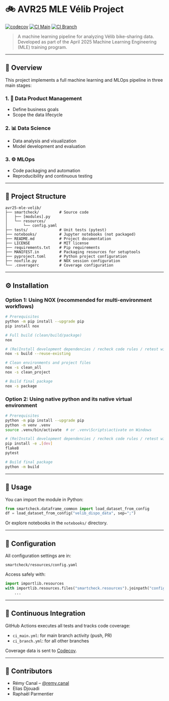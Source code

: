 # 🚲 AVR25 MLE Vélib Project

[![codecov](https://codecov.io/gh/zheddhe/avr25-mle-velib/graph/badge.svg?token=6TLD3FM08Z)](https://codecov.io/gh/zheddhe/avr25-mle-velib)
[![CI Main](https://github.com/zheddhe/avr25-mle-velib/actions/workflows/ci_main.yml/badge.svg)](https://github.com/zheddhe/avr25-mle-velib/actions)
[![CI Branch](https://github.com/zheddhe/avr25-mle-velib/actions/workflows/ci_branch.yml/badge.svg)](https://github.com/zheddhe/avr25-mle-velib/actions)

> A machine learning pipeline for analyzing Vélib bike-sharing data.  
> Developed as part of the April 2025 Machine Learning Engineering (MLE) training program.

---

## 🧭 Overview

This project implements a full machine learning and MLOps pipeline in three main stages:

### 1. 📐 Data Product Management
- Define business goals
- Scope the data lifecycle

### 2. 📊 Data Science
- Data analysis and visualization
- Model development and evaluation

### 3. ⚙️ MLOps
- Code packaging and automation
- Reproducibility and continuous testing

---

## 🧱 Project Structure

```
avr25-mle-velib/
├── smartcheck/         # Source code
│   ├── [modules].py
│   └── resources/
│       └── config.yaml
├── tests/              # Unit tests (pytest)
├── notebooks/          # Jupyter notebooks (not packaged)
├── README.md           # Project documentation
├── LICENSE             # MIT license
├── requirements.txt    # Pip requirements
├── MANIFEST.in         # Packaging resources for setuptools
├── pyproject.toml      # Python project configuration
├── noxfile.py          # NOX session configuration
└── .coveragerc         # Coverage configuration
```

---

## ⚙️ Installation

### Option 1: Using NOX (recommended for multi-environment workflows)

```bash
# Prerequisites
python -m pip install --upgrade pip
pip install nox

# Full build (clean/build/package)
nox

# (Re)Install development dependencies / recheck code rules / retest with coverage
nox -s build --reuse-existing

# Clean environments and project files
nox -s clean_all
nox -s clean_project

# Build final package
nox -s package
```

### Option 2: Using native python and its native virtual environment

```bash
# Prerequisites
python -m pip install --upgrade pip
python -m venv .venv
source .venv/bin/activate  # or .venv\Scripts\activate on Windows

# (Re)Install development dependencies / recheck code rules / retest with coverage
pip install -e .[dev]
flake8
pytest

# Build final package
python -m build
```

---

## 🚀 Usage

You can import the module in Python:

```python
from smartcheck.dataframe_common import load_dataset_from_config
df = load_dataset_from_config("velib_dispo_data", sep=";")
```

Or explore notebooks in the `notebooks/` directory.

---

## 🔧 Configuration

All configuration settings are in:

```
smartcheck/resources/config.yaml
```

Access safely with:

```python
import importlib.resources
with importlib.resources.files("smartcheck.resources").joinpath("config.yaml").open("r") as f:
    ...
```

---

## 🔄 Continuous Integration

GitHub Actions executes all tests and tracks code coverage:

- `ci_main.yml`: for main branch activity (push, PR)
- `ci_branch.yml`: for all other branches

Coverage data is sent to [Codecov](https://codecov.io/gh/zheddhe/avr25-mle-velib).

---

## 👥 Contributors

- Rémy Canal – [@remy.canal](mailto:remy.canal@live.fr)  
- Elias Djouadi  
- Raphaël Parmentier